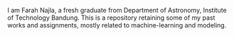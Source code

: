 I am Farah Najla, a fresh graduate from Department of Astronomy, Institute of Technology Bandung. This is a repository retaining some of my past works and assignments, mostly related to machine-learning and modeling.

